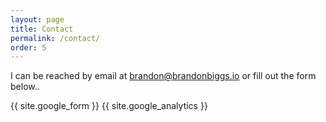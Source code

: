 ```yaml
---
layout: page
title: Contact
permalink: /contact/
order: 5
---
```


I can be reached by email at [brandon@brandonbiggs.io](mailto:brandon@brandonbiggs.io) or fill out the form below..

{{ site.google_form }}
{{ site.google_analytics }}
